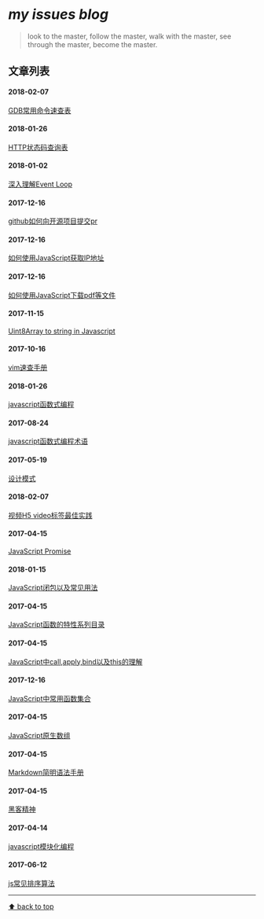 
# *my issues blog*
>  look to the master,
>  follow the master,
>  walk with the master,
>  see through the master,
>  become the master.
## 文章列表


#### 2018-02-07
[GDB常用命令速查表](https://github.com/gnipbao/iblog/issues/22)
#### 2018-01-26
[HTTP状态码查询表](https://github.com/gnipbao/iblog/issues/21)
#### 2018-01-02
[深入理解Event Loop](https://github.com/gnipbao/iblog/issues/20)
#### 2017-12-16
[github如何向开源项目提交pr](https://github.com/gnipbao/iblog/issues/19)
#### 2017-12-16
[如何使用JavaScript获取IP地址](https://github.com/gnipbao/iblog/issues/18)
#### 2017-12-16
[如何使用JavaScript下载pdf等文件](https://github.com/gnipbao/iblog/issues/17)
#### 2017-11-15
[Uint8Array to string in Javascript](https://github.com/gnipbao/iblog/issues/16)
#### 2017-10-16
[vim速查手册](https://github.com/gnipbao/iblog/issues/15)
#### 2018-01-26
[javascript函数式编程](https://github.com/gnipbao/iblog/issues/14)
#### 2017-08-24
[javascript函数式编程术语](https://github.com/gnipbao/iblog/issues/13)
#### 2017-05-19
[设计模式](https://github.com/gnipbao/iblog/issues/12)
#### 2018-02-07
[ 视频H5 video标签最佳实践](https://github.com/gnipbao/iblog/issues/11)
#### 2017-04-15
[JavaScript Promise](https://github.com/gnipbao/iblog/issues/10)
#### 2018-01-15
[JavaScript闭包以及常见用法](https://github.com/gnipbao/iblog/issues/9)
#### 2017-04-15
[JavaScript函数的特性系列目录](https://github.com/gnipbao/iblog/issues/8)
#### 2017-04-15
[JavaScript中call,apply,bind以及this的理解](https://github.com/gnipbao/iblog/issues/7)
#### 2017-12-16
[JavaScript中常用函数集合](https://github.com/gnipbao/iblog/issues/6)
#### 2017-04-15
[JavaScript原生数组](https://github.com/gnipbao/iblog/issues/5)
#### 2017-04-15
[Markdown简明语法手册](https://github.com/gnipbao/iblog/issues/4)
#### 2017-04-15
[黑客精神](https://github.com/gnipbao/iblog/issues/3)
#### 2017-04-14
[javascript模块化编程](https://github.com/gnipbao/iblog/issues/2)
#### 2017-06-12
[js常见排序算法](https://github.com/gnipbao/iblog/issues/1)
***************
[⬆ back to top](#文章列表)
